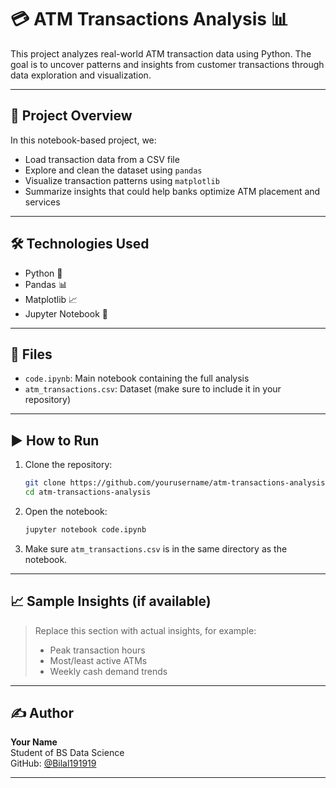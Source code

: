 # 💳 ATM Transactions Analysis 📊

This project analyzes real-world ATM transaction data using Python. The goal is to uncover patterns and insights from customer transactions through data exploration and visualization.

---

## 📂 Project Overview

In this notebook-based project, we:

- Load transaction data from a CSV file
- Explore and clean the dataset using `pandas`
- Visualize transaction patterns using `matplotlib`
- Summarize insights that could help banks optimize ATM placement and services

---

## 🛠️ Technologies Used

- Python 🐍
- Pandas 📊
- Matplotlib 📈
- Jupyter Notebook 📓

---

## 📁 Files

- `code.ipynb`: Main notebook containing the full analysis
- `atm_transactions.csv`: Dataset (make sure to include it in your repository)

---

## ▶️ How to Run

1. Clone the repository:
   ```bash
   git clone https://github.com/yourusername/atm-transactions-analysis.git
   cd atm-transactions-analysis
   ```

2. Open the notebook:
   ```bash
   jupyter notebook code.ipynb
   ```

3. Make sure `atm_transactions.csv` is in the same directory as the notebook.

---

## 📈 Sample Insights (if available)

> Replace this section with actual insights, for example:
> - Peak transaction hours
> - Most/least active ATMs
> - Weekly cash demand trends

---

## ✍️ Author

**Your Name**  
Student of BS Data Science  
GitHub: [@Bilal191919](https://github.com/Bilal191919)

---
